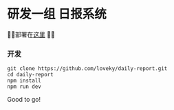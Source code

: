 # 研发一组 日报系统

:tada::tada:部署在[这里](https://jdc-fe-dev1-dailyreport.firebaseapp.com/) :tada::tada:

### 开发

```
git clone https://github.com/loveky/daily-report.git
cd daily-report
npm install
npm run dev
```

Good to go!
